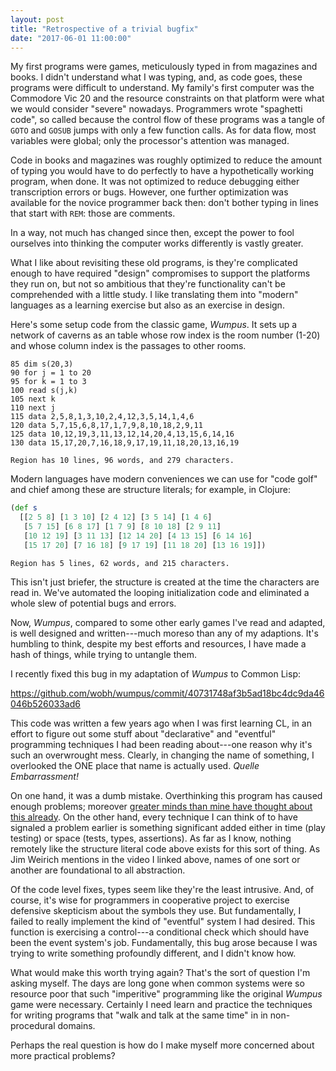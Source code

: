 ```yaml
---
layout: post
title: "Retrospective of a trivial bugfix"
date: "2017-06-01 11:00:00"
---
```


My first programs were games<!-- more -->, meticulously typed in from
magazines and books. I didn't understand what I was typing, and, as
code goes, these programs were difficult to understand. My family's
first computer was the Commodore Vic 20 and the resource constraints
on that platform were what we would consider "severe"
nowadays. Programmers wrote "spaghetti code", so called because the
control flow of these programs was a tangle of `GOTO` and `GOSUB`
jumps with only a few function calls. As for data flow, most variables
were global; only the processor's attention was managed.

Code in books and magazines was roughly optimized to reduce the amount
of typing you would have to do perfectly to have a hypothetically
working program, when done. It was not optimized to reduce debugging
either transcription errors or bugs. However, one further optimization
was available for the novice programmer back then: don't bother typing
in lines that start with `REM`: those are comments.

In a way, not much has changed since then, except the power to fool
ourselves into thinking the computer works differently is vastly
greater.

What I like about revisiting these old programs, is they're
complicated enough to have required "design" compromises to support
the platforms they run on, but not so ambitious that they're
functionality can't be comprehended with a little study. I like
translating them into "modern" languages as a learning exercise but
also as an exercise in design.

Here's some setup code from the classic game, _Wumpus_. It sets up a
network of caverns as an table whose row index is the room number (1-20)
and whose column index is the passages to other rooms.

~~~~~basic
85 dim s(20,3)
90 for j = 1 to 20
95 for k = 1 to 3
100 read s(j,k)
105 next k
110 next j
115 data 2,5,8,1,3,10,2,4,12,3,5,14,1,4,6
120 data 5,7,15,6,8,17,1,7,9,8,10,18,2,9,11
125 data 10,12,19,3,11,13,12,14,20,4,13,15,6,14,16
130 data 15,17,20,7,16,18,9,17,19,11,18,20,13,16,19
~~~~~

`Region has 10 lines, 96 words, and 279 characters.`

Modern languages have modern conveniences we can use for "code golf"
and chief among these are structure literals; for example, in Clojure:

~~~~~clojure
(def s
  [[2 5 8] [1 3 10] [2 4 12] [3 5 14] [1 4 6]
   [5 7 15] [6 8 17] [1 7 9] [8 10 18] [2 9 11]
   [10 12 19] [3 11 13] [12 14 20] [4 13 15] [6 14 16]
   [15 17 20] [7 16 18] [9 17 19] [11 18 20] [13 16 19]])
~~~~~

`Region has 5 lines, 62 words, and 215 characters.`

This isn't just briefer, the structure is created at the time the
characters are read in. We've automated the looping initialization
code and eliminated a whole slew of potential bugs and errors.

Now, _Wumpus_, compared to some other early games I've read and
adapted, is well designed and written---much moreso than any of my
adaptions. It's humbling to think, despite my best efforts and
resources, I have made a hash of things, while trying to untangle
them.

I recently fixed this bug in my adaptation of _Wumpus_ to Common Lisp:

https://github.com/wobh/wumpus/commit/40731748af3b5ad18bc4dc9da46046b526033ad6

This code was written a few years ago when I was first learning CL, in
an effort to figure out some stuff about "declarative" and "eventful"
programming techniques I had been reading about---one reason why it's
such an overwrought mess. Clearly, in changing the name of something,
I overlooked the ONE place that name is actually used. _Quelle
Embarrassment!_

On one hand, it was a dumb mistake. Overthinking this program has
caused enough problems;
moreover
[greater minds than mine have thought about this already](https://vimeo.com/10837903). On
the other hand, every technique I can think of to have signaled a
problem earlier is something significant added either in time (play
testing) or space (tests, types, assertions). As far as I know,
nothing remotely like the structure literal code above exists for this
sort of thing. As Jim Weirich mentions in the video I linked above,
names of one sort or another are foundational to all abstraction.

Of the code level fixes, types seem like they're the least
intrusive. And, of course, it's wise for programmers in cooperative
project to exercise defensive skepticism about the symbols they
use. But fundamentally, I failed to really implement the kind of
"eventful" system I had desired. This function is exercising a
control---a conditional check which should have been the event
system's job. Fundamentally, this bug arose because I was trying to
write something profoundly different, and I didn't know how.

What would make this worth trying again? That's the sort of question
I'm asking myself. The days are long gone when common systems were so
resource poor that such "imperitive" programming like the original
_Wumpus_ game were necessary. Certainly I need learn and practice
the techniques for writing programs that "walk and talk at the same
time" in in non-procedural domains.

Perhaps the real question is how do I make myself more concerned about
more practical problems?

